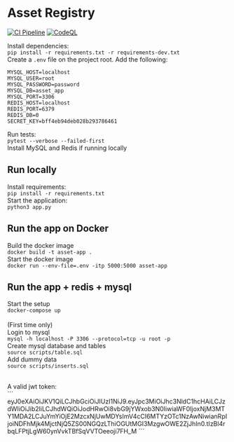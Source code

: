 # Asset Registry
[![CI Pipeline](https://github.com/linux-training-group-1/asset-registry/actions/workflows/ci.yml/badge.svg?branch=main)](https://github.com/linux-training-group-1/asset-registry/actions/workflows/ci.yml)
[![CodeQL](https://github.com/linux-training-group-1/asset-registry/actions/workflows/codeql-analysis.yml/badge.svg?branch=main)](https://github.com/linux-training-group-1/asset-registry/actions/workflows/codeql-analysis.yml)

Install dependencies:<br>
```pip install -r requirements.txt -r requirements-dev.txt```<br>
Create a `.env` file on the project root. Add the following:
```
MYSQL_HOST=localhost
MYSQL_USER=root
MYSQL_PASSWORD=password
MYSQL_DB=asset_app
MYSQL_PORT=3306
REDIS_HOST=localhost
REDIS_PORT=6379
REDIS_DB=0
SECRET_KEY=bff4eb94deb028b293786461
```
Run tests:<br>
```pytest --verbose --failed-first```<br>
Install MySQL and Redis if running locally<br>

## Run locally
Install requirements:<br>
```pip install -r requirements.txt```<br>
Start the application:<br>
```python3 app.py```<br>

## Run the app on Docker
Build the docker image<br>
```docker build -t asset-app .```<br>
Start the docker image<br>
```docker run --env-file=.env -itp 5000:5000 asset-app```<br>

## Run the app + redis + mysql 
Start the setup<br>
```docker-compose up```<br>
<br>
(First time only)<br>
Login to mysql <br>
```mysql -h localhost -P 3306 --protocol=tcp -u root -p```<br>
Create mysql database and tables <br>
```source scripts/table.sql```<br>
Add dummy data<br>
```source scripts/inserts.sql```<br>


<br>
A valid jwt token: <br>
```
eyJ0eXAiOiJKV1QiLCJhbGciOiJIUzI1NiJ9.eyJpc3MiOiJhc3NldC1hcHAiLCJzdWIiOiJib2IiLCJhdWQiOiJodHRwOi8vbG9jYWxob3N0IiwiaWF0IjoxNjM3MTY1MDA2LCJuYmYiOjE2MzcxNjUwMDYsImV4cCI6MTYzOTc1NzAwNiwianRpIjoiNDFhMjk4MjctNjQ5ZS00NGQzLThiOGUtMGI3MzgwOWE2ZjJhIn0.tIzBl4rbqLFPtjLgW60ynVvkTBfSqVVTOeeoji7FH_M
```